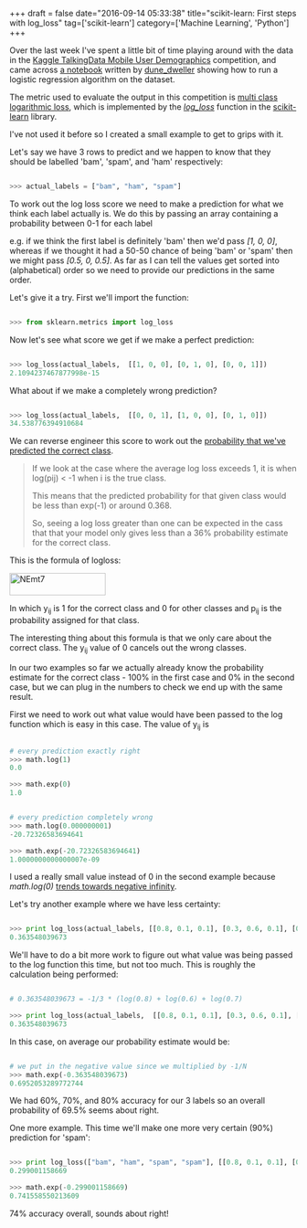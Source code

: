 +++
draft = false
date="2016-09-14 05:33:38"
title="scikit-learn: First steps with log_loss"
tag=['scikit-learn']
category=['Machine Learning', 'Python']
+++

<p>
Over the last week I've spent a little bit of time playing around with the data in the <a href="https://www.kaggle.com/c/talkingdata-mobile-user-demographics/details/evaluation">Kaggle TalkingData Mobile User Demographics</a> competition, and came across <a href="https://www.kaggle.com/dvasyukova/talkingdata-mobile-user-demographics/a-linear-model-on-apps-and-labels/comments">a notebook</a> written by <a href="https://www.kaggle.com/dvasyukova">dune_dweller</a> showing how to run a logistic regression algorithm on the dataset. 
</p>


<p>
The metric used to evaluate the output in this competition is <a href="https://www.kaggle.com/c/talkingdata-mobile-user-demographics/details/evaluation">multi class logarithmic loss</a>, which is implemented by the <cite><a href="http://scikit-learn.org/stable/modules/generated/sklearn.metrics.log_loss.html">log_loss</a></cite> function in the <a href="http://scikit-learn.org/stable/index.html">scikit-learn</a> library.
</p>


<p>
I've not used it before so I created a small example to get to grips with it.
</p>


<p>
Let's say we have 3 rows to predict and we happen to know that they should be labelled 'bam', 'spam', and 'ham' respectively:
</p>



~~~python

>>> actual_labels = ["bam", "ham", "spam"]
~~~
<P>
To work out the log loss score we need to make a prediction for what we think each label actually is. We do this by passing an array containing a probability between 0-1 for each label</p>


<p>e.g. if we think the first label is definitely 'bam' then we'd pass <cite>[1, 0, 0]</cite>, whereas if we thought it had a 50-50 chance of being 'bam' or 'spam' then we might pass <cite>[0.5, 0, 0.5]</cite>. As far as I can tell the values get sorted into (alphabetical) order so we need to provide our predictions in the same order.
</p>


<p>Let's give it a try. First we'll import the function:</p>



~~~python

>>> from sklearn.metrics import log_loss
~~~

<p>
Now let's see what score we get if we make a perfect prediction:
</p>



~~~python

>>> log_loss(actual_labels,  [[1, 0, 0], [0, 1, 0], [0, 0, 1]])
2.1094237467877998e-15
~~~

<p>
What about if we make a completely wrong prediction?
</p>



~~~python

>>> log_loss(actual_labels,  [[0, 0, 1], [1, 0, 0], [0, 1, 0]])
34.538776394910684
~~~

<p>We can reverse engineer this score to work out the <a href="http://stackoverflow.com/questions/35013822/log-loss-output-is-greater-than-1">probability that we've predicted the correct class</a>.</p>


<blockquote>
If we look at the case where the average log loss exceeds 1, it is when log(pij) < -1 when i is the true class. 

This means that the predicted probability for that given class would be less than exp(-1) or around 0.368. 

So, seeing a log loss greater than one can be expected in the cass that that your model only gives less than a 36% probability estimate for the correct class.
</blockquote>
<div>

<p>This is the formula of logloss:</p>


<div>
<img src="{{<siteurl>}}/uploads/2016/09/NEmt7.png" alt="NEmt7" title="NEmt7.png" border="0" width="168" height="39" />
</div>

<p>In which y<sub>ij</sub> is 1 for the correct class and 0 for other classes and p<sub>ij</sub> is the probability assigned for that class.
</p>


<p>The interesting thing about this formula is that we only care about the correct class. The y<sub>ij</sub> value of 0 cancels out the wrong classes.</p>


<p>
In our two examples so far we actually already know the probability estimate for the correct class - 100% in the first case and 0% in the second case, but we can plug in the numbers to check we end up with the same result.
</p>


<p>First we need to work out what value would have been passed to the log function which is easy in this case. The value of y<sub>ij</sub> is </p>



~~~python

# every prediction exactly right
>>> math.log(1)
0.0

>>> math.exp(0)
1.0
~~~


~~~python

# every prediction completely wrong
>>> math.log(0.000000001)
-20.72326583694641

>>> math.exp(-20.72326583694641)
1.0000000000000007e-09
~~~

<p>
I used a really small value instead of 0 in the second example because <cite>math.log(0)</cite> <a href="http://www.rapidtables.com/math/algebra/logarithm/Logarithm_of_0.htm">trends towards negative infinity</a>.
</p>


<p>Let's try another example where we have less certainty:</p>



~~~python

>>> print log_loss(actual_labels, [[0.8, 0.1, 0.1], [0.3, 0.6, 0.1], [0.15, 0.15, 0.7]])
0.363548039673
~~~

<p>
We'll have to do a bit more work to figure out what value was being passed to the log function this time, but not too much. This is roughly the calculation being performed:  
</p>



~~~python

# 0.363548039673 = -1/3 * (log(0.8) + log(0.6) + log(0.7)

>>> print log_loss(actual_labels,  [[0.8, 0.1, 0.1], [0.3, 0.6, 0.1], [0.15, 0.15, 0.7]])
0.363548039673
~~~

<p>
In this case, on average our probability estimate would be:
</p>



~~~python

# we put in the negative value since we multiplied by -1/N
>>> math.exp(-0.363548039673)
0.6952053289772744
~~~

<p>
We had 60%, 70%, and 80% accuracy for our 3 labels so an overall probability of 69.5% seems about right. 
</p>


<p>One more example. This time we'll make one more very certain (90%) prediction for 'spam':</p>



~~~python

>>> print log_loss(["bam", "ham", "spam", "spam"], [[0.8, 0.1, 0.1], [0.3, 0.6, 0.1], [0.15, 0.15, 0.7], [0.05, 0.05, 0.9]])
0.299001158669

>>> math.exp(-0.299001158669)
0.741558550213609
~~~

<p>
74% accuracy overall, sounds about right!
</p>

